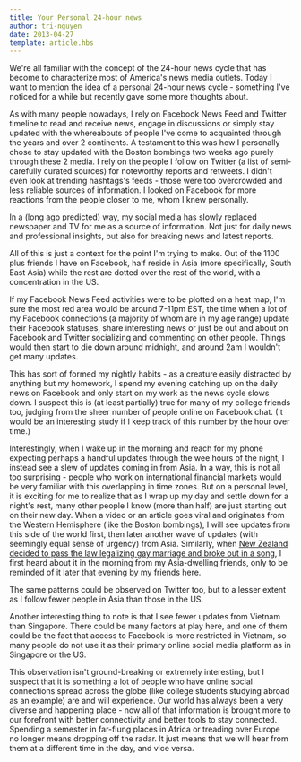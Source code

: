 ```yaml
---
title: Your Personal 24-hour news
author: tri-nguyen
date: 2013-04-27
template: article.hbs
---
```


We're all familiar with the concept of the 24-hour news cycle that has become to characterize most of America's news media outlets. Today I want to mention the idea of a personal 24-hour news cycle - something I've noticed for a while but recently gave some more thoughts about.

As with many people nowadays, I rely on Facebook News Feed and Twitter timeline to read and receive news, engage in discussions or simply stay updated with the whereabouts of people I've come to acquainted through the years and over 2 continents. A testament to this was how I personally chose to stay updated with the Boston bombings two weeks ago purely through these 2 media. I rely on the people I follow on Twitter (a list of semi-carefully curated sources) for noteworthy reports and retweets. I didn't even look at trending hashtags's feeds - those were too overcrowded and less reliable sources of information. I looked on Facebook for more reactions from the people closer to me, whom I knew personally. <span class="more"></span>

In a (long ago predicted) way, my social media has slowly replaced newspaper and TV for me as a source of information. Not just for daily news and professional insights, but also for breaking news and latest reports.

All of this is just a context for the point I'm trying to make. Out of the 1100 plus friends I have on Facebook, half reside in Asia (more specifically, South East Asia) while the rest are dotted over the rest of the world, with a concentration in the US.

If my Facebook News Feed activities were to be plotted on a heat map, I'm sure the most red area would be around 7-11pm EST, the time when a lot of my Facebook connections (a majority of whom are in my age range) update their Facebook statuses, share interesting news or just be out and about on Facebook and Twitter socializing and commenting on other people. Things would then start to die down around midnight, and around 2am I wouldn't get many updates.

This has sort of formed my nightly habits - as a creature easily distracted by anything but my homework, I spend my evening catching up on the daily news on Facebook and only start on my work as the news cycle slows down. I suspect this is (at least partially) true for many of my college friends too, judging from the sheer number of people online on Facebook chat. (It would be an interesting study if I keep track of this number by the hour over time.)

Interestingly, when I wake up in the morning and reach for my phone expecting perhaps a handful updates through the wee hours of the night, I instead see a slew of updates coming in from Asia. In a way, this is not all too surprising - people who work on international financial markets would be very familiar with this overlapping in time zones. But on a personal level, it is exciting for me to realize that as I wrap up my day and settle down for a night's rest, many other people I know (more than half) are just starting out on their new day. When a video or an article goes viral and originates from the Western Hemisphere (like the Boston bombings), I will see updates from this side of the world first, then later another wave of updates (with seemingly equal sense of urgency) from Asia. Similarly, when [New Zealand decided to pass the law legalizing gay marriage and broke out in a song](http://www.huffingtonpost.com/2013/04/17/new-zealand-spectators-sing-spectators-gay-marriage_n_3100992.html), I first heard about it in the morning from my Asia-dwelling friends, only to be reminded of it later that evening by my friends here.

The same patterns could be observed on Twitter too, but to a lesser extent as I follow fewer people in Asia than those in the US.

Another interesting thing to note is that I see fewer updates from Vietnam than Singapore. There could be many factors at play here, and one of them could be the fact that access to Facebook is more restricted in Vietnam, so many people do not use it as their primary online social media platform as in Singapore or the US.

This observation isn't ground-breaking or extremely interesting, but I suspect that it is something a lot of people who have online social connections spread across the globe (like college students studying abroad as an example) are and will experience. Our world has always been a very diverse and happening place - now all of that information is brought more to our forefront with better connectivity and better tools to stay connected. Spending a semester in far-flung places in Africa or treading over Europe no longer means dropping off the radar. It just means that we will hear from them at a different time in the day, and vice versa.